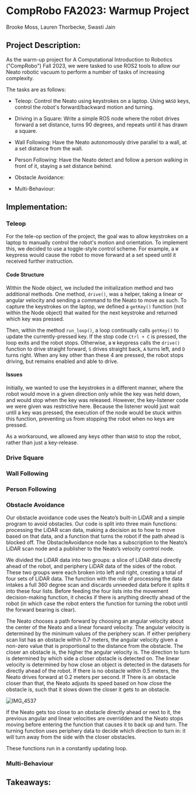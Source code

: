 # CompRobo FA2023: Warmup Project

Brooke Moss, Lauren Thorbecke, Swasti Jain

## Project Description:

As the warm-up project for A Computational Introduction to Robotics ("CompRobo") Fall 2023, we were tasked to use ROS2 tools to allow our Neato robotic vacuum to perform a number of tasks of increasing complexity.

The tasks are as follows:

-   Teleop: Control the Neato using keystrokes on a laptop. Using `WASD` keys, control the robot's forward/backward motion and turning.

-   Driving in a Square: Write a simple ROS node where the robot drives forward a set distance, turns 90 degrees, and repeats until it has drawn a square.

-   Wall Following: Have the Neato autonomously drive parallel to a wall, at a set distance from the wall.

-   Person Following: Have the Neato detect and follow a person walking in front of it, staying a set distance behind.

-   Obstacle Avoidance:

-   Multi-Behaviour:

## Implementation:

### Teleop

For the tele-op section of the project, the goal was to allow keystrokes on a laptop to manually control the robot's motion and orientation. To implement this, we decided to use a toggle-style control scheme. For example, a `W` keypress would cause the robot to move forward at a set speed until it received further instruction.

#### Code Structure

Within the Node object, we included the initialization method and two additional methods. One method, `drive()`, was a helper, taking a linear or angular velocity and sending a command to the Neato to move as such. To capture the keystrokes on the laptop, we defined a `getKey()` function (not within the Node object) that waited for the next keystroke and returned which key was pressed.

Then, within the method `run_loop()`, a loop continually calls `getKey()` to update the currently-pressed key. If the stop code `Ctrl + C` is pressed, the loop exits and the robot stops. Otherwise, a `W` keypress calls the `drive()` function to drive straight forward, `S` drives straight back, `A` turns left, and `D` turns right. When any key other than these 4 are pressed, the robot stops driving, but remains enabled and able to drive.

#### Issues

Initially, we wanted to use the keystrokes in a different manner, where the robot would move in a given direction only while the key was held down, and would stop when the key was released. However, the key-listener code we were given was restrictive here. Because the listener would just wait until a key was pressed, the execution of the node would be stuck within this function, preventing us from stopping the robot when no keys are pressed.

As a workaround, we allowed any keys other than `WASD` to stop the robot, rather than just a key-release.

### Drive Square

### Wall Following

### Person Following

### Obstacle Avoidance
Our obstacle avoidance code uses the Neato’s built-in LiDAR and a simple program to avoid obstacles. Our code is split into three main functions: processing the LiDAR scan data, making a decision as to how to move based on that data, and a function that turns the robot if the path ahead is blocked off. The ObstacleAvoidance node has a subscription to the Neato’s LiDAR scan node and a publisher to the Neato’s velocity control node.

We divided the LiDAR data into two groups: a slice of LiDAR data directly ahead of the robot, and periphery LiDAR data of the sides of the robot. These two groups were each broken into left and right, creating a total of four sets of LiDAR data. The function with the role of processing the data intakes a full 360 degree scan and discards unneeded data before it splits it into these four lists. Before feeding the four lists into the movement decision-making function, it checks if there is anything directly ahead of the robot (in which case the robot enters the function for turning the robot until the forward bearing is clear).

The Neato chooses a path forward by choosing an angular velocity about the center of the Neato and a linear forward velocity. The angular velocity is determined by the minimum values of the periphery scan. If either periphery scan list has an obstacle within 0.7 meters, the angular velocity given a non-zero value that is proportional to the distance from the obstacle. The closer an obstacle is, the higher the angular velocity is. The direction to turn is determined by which side a closer obstacle is detected on. The linear velocity is determined by how close an object is detected in the datasets for directly ahead of the robot. If there is no obstacle within 0.5 meters, the Neato drives forward at 0.2 meters per second. If There is an obstacle closer than that, the Neato adjusts its speed based on how close the obstacle is, such that it slows down the closer it gets to an obstacle.

![IMG_4537](https://github.com/EarlJr53/comprobo-warmup/assets/71215396/aa7ff797-8259-4a70-b9db-1925f19154a1)

If the Neato gets too close to an obstacle directly ahead or next to it, the previous angular and linear velocities are overridden and the Neato stops moving before entering the function that causes it to back up and turn. The turning function uses periphery data to decide which direction to turn in: it will turn away from the side with the closer obstacles.

These functions run in a constantly updating loop.


### Multi-Behaviour

## Takeaways:
